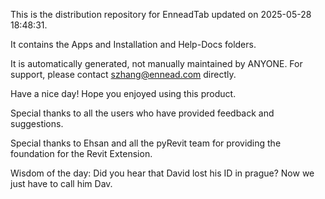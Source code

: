 This is the distribution repository for EnneadTab updated on 2025-05-28 18:48:31.

It contains the Apps and Installation and Help-Docs folders.

It is automatically generated, not manually maintained by ANYONE.
For support, please contact szhang@ennead.com directly.

Have a nice day! Hope you enjoyed using this product.

Special thanks to all the users who have provided feedback and suggestions.

Special thanks to Ehsan and all the pyRevit team for providing the foundation for the Revit Extension.



Wisdom of the day:
Did you hear that David lost his ID in prague? Now we just have to call him Dav.
